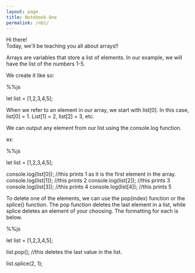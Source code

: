 ```yaml
---
layout: page
title: Notebook One
permalink: /nb1/
---
```


Hi there!
<br>
Today, we'll be teaching you all about arrays!!

Arrays are variables that store a list of elements. In our example, we will have the list of the numbers 1-5.

We create it like so:

%%js

let list = [1,2,3,4,5];

When we refer to an element in our array, we start with list[0]. In this case, list[0] = 1. List[1] = 2, list[2] = 3, etc.

We can output any element from our list using the console.log function.

ex: 

%%js

let list = [1,2,3,4,5];

console.log(list[0]); //this prints 1 as it is the first element in the array.
console.log(list[1]); //this prints 2
console.log(list[2]); //this prints 3
console.log(list[3]); //this prints 4
console.log(list[4]); //this prints 5 

To delete one of the elements, we can use the pop(index) function or the splice() function. The pop function deletes the last element in a list, while splice deletes an element of your choosing. The formatting for each is below.

%%js

let list = [1,2,3,4,5];

list.pop(); //this deletes the last value in the list.

list.splice(2, 1);

